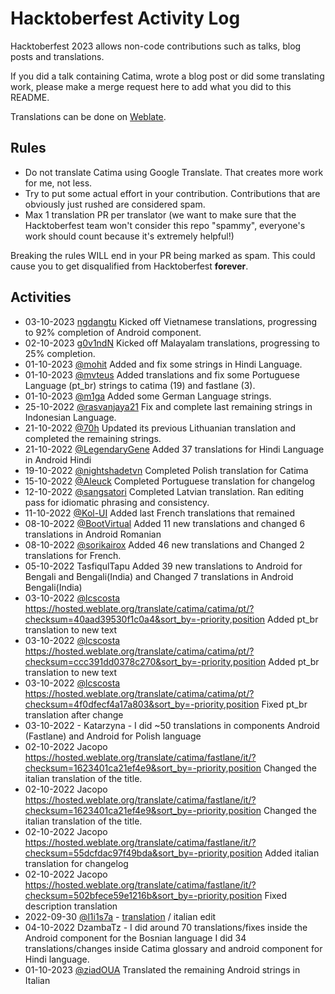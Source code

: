 # Hacktoberfest Activity Log

Hacktoberfest 2023 allows non-code contributions such as talks, blog posts and translations.

If you did a talk containing Catima, wrote a blog post or did some translating work, please make a merge request here to add what you did to this README.

Translations can be done on [Weblate](https://hosted.weblate.org/projects/catima/).

## Rules
- Do not translate Catima using Google Translate. That creates more work for me, not less.
- Try to put some actual effort in your contribution. Contributions that are obviously just rushed are considered spam.
- Max 1 translation PR per translator (we want to make sure that the Hacktoberfest team won't consider this repo "spammy", everyone's work should count because it's extremely helpful!)

Breaking the rules WILL end in your PR being marked as spam. This could cause you to get disqualified from Hacktoberfest **forever**.

## Activities

- 03-10-2023 [ngdangtu](https://github.com/ngdangtu-vn) Kicked off Vietnamese translations, progressing to 92% completion of Android component.
- 02-10-2023 [g0v1ndN](https://github.com/g0v1ndN) Kicked off Malayalam translations, progressing to 25% completion.
- 01-10-2023 [@mohit](https://github.com/mohitahlawat2001) Added and fix some strings in Hindi Language.
- 01-10-2023 [@mvteus](https://github.com/mvteus) Added translations and fix some Portuguese Language (pt_br) strings to catima (19) and fastlane (3).
- 01-10-2023 [@m1ga](https://github.com/m1ga) Added some German Language strings.
- 25-10-2022 [@rasvanjaya21](https://github.com/rasvanjaya21) Fix and complete last remaining strings in Indonesian Language.
- 21-10-2022 [@70h](https://github.com/70h) Updated its previous Lithuanian translation and completed the remaining strings.
- 21-10-2022 [@LegendaryGene](https://github.com/LegendaryGene) Added 37 translations for Hindi Language in Android Hindi
- 19-10-2022 [@nightshadetvn](https://github.com/nightshadetvn) Completed Polish translation for Catima
- 15-10-2022 [@Aleuck](https://github.com/Aleuck) Completed Portuguese translation for changelog
- 12-10-2022 [@sangsatori](https://github.com/sangsatori) Completed Latvian translation. Ran editing pass for idiomatic phrasing and consistency.
- 11-10-2022 [@Kol-UI](https://github.com/Kol-UI) Added last French translations that remained 
- 08-10-2022 [@BootVirtual](https://github.com/BootVirtual) Added 11 new translations and changed 6 translations in Android Romanian
- 08-10-2022 [@sorikairox](https://github.com/sorikairox) Added 46 new translations and Changed 2 translations for French.
- 05-10-2022 TasfiqulTapu Added 39 new translations to Android for Bengali and Bengali(India) and Changed 7 translations in Android Bengali(India)
- 03-10-2022 [@lcscosta](https://github.com/lcscosta) https://hosted.weblate.org/translate/catima/catima/pt/?checksum=40aad39530f1c0a4&sort_by=-priority,position Added pt_br translation to new text  
- 03-10-2022 [@lcscosta](https://github.com/lcscosta) https://hosted.weblate.org/translate/catima/catima/pt/?checksum=ccc391dd0378c270&sort_by=-priority,position Added pt_br translation to new text  
- 03-10-2022 [@lcscosta](https://github.com/lcscosta) https://hosted.weblate.org/translate/catima/catima/pt/?checksum=4f0dfecf4a17a803&sort_by=-priority,position Fixed pt_br translation after change  
- 03-10-2022 - Katarzyna - I did ~50 translations in components Android (Fastlane) and Android for Polish language
- 02-10-2022 Jacopo https://hosted.weblate.org/translate/catima/fastlane/it/?checksum=1623401ca21ef4e9&sort_by=-priority,position Changed the italian translation of the title.  
- 02-10-2022 Jacopo https://hosted.weblate.org/translate/catima/fastlane/it/?checksum=1623401ca21ef4e9&sort_by=-priority,position Changed the italian translation of the title.
- 02-10-2022 Jacopo https://hosted.weblate.org/translate/catima/fastlane/it/?checksum=55dcfdac97f49bda&sort_by=-priority,position Added italian translation for changelog  
- 02-10-2022 Jacopo https://hosted.weblate.org/translate/catima/fastlane/it/?checksum=502bfece59e1216b&sort_by=-priority,position Fixed description translation  
- 2022-09-30 [@l1i1s7a]( https://github.com/l1i1s7a ) - [translation]( https://hosted.weblate.org/translate/catima/fastlane/it/?checksum=b7a779d1c893a114&sort_by=-priority,position ) / italian edit
- 04-10-2022 DzambaTz - I did around 70 translations/fixes inside the Android component for the Bosnian language
I did 34 translations/changes inside Catima glossary and android component for Hindi language.
- 01-10-2023 [@ziadOUA](https://github.com/ziadOUA) Translated the remaining Android strings in Italian
